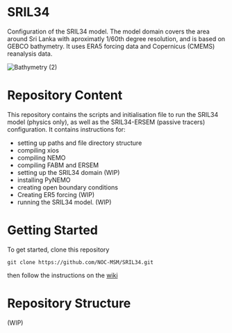 # SRIL34
Configuration of the SRIL34 model. The model domain covers the area around Sri Lanka with aproximatly 1/60th degree resolution, and is based on GEBCO bathymetry. It uses ERA5 forcing data and Copernicus (CMEMS) reanalysis data.

![Bathymetry (2)](https://user-images.githubusercontent.com/43344192/174807810-a73619a2-6298-438f-ac64-65f1306a1d9e.png)

# Repository Content

This repository contains the scripts and initialisation file to run the SRIL34 model (physics only), as well as the SRIL34-ERSEM (passive tracers) configuration. It contains instructions for: 
- setting up paths and file directory structure
- compiling xios
- compiling NEMO
- compiling FABM and ERSEM 
- setting up the SRIL34 domain (WIP)
- installing PyNEMO  
- creating open boundary conditions 
- Creating ER5 forcing (WIP)
- running the SRIL34 model. (WIP)

# Getting Started

To get started, clone this repository

```
git clone https://github.com/NOC-MSM/SRIL34.git
```

then follow the instructions on the [wiki](https://github.com/NOC-MSM/SRIL34/wiki)

# Repository Structure
(WIP) 

